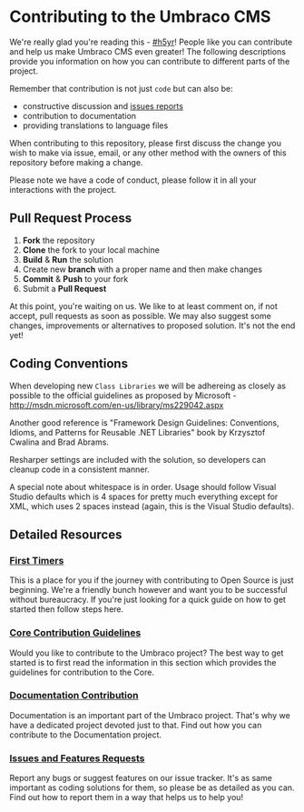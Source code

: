 # Contributing to the Umbraco CMS

We're really glad you're reading this - [#h5yr](http://h5yr.com)! People like you can contribute and help us make Umbraco CMS even greater! The following descriptions provide you information on how you can contribute to different parts of the project. 

Remember that contribution is not just `code` but can also be:
- constructive discussion and [issues reports](issues.umbraco.org)
- contribution to documentation
- providing translations to language files

When contributing to this repository, please first discuss the change you wish to make via issue,
email, or any other method with the owners of this repository before making a change. 

Please note we have a code of conduct, please follow it in all your interactions with the project.

## Pull Request Process

1. **Fork** the repository
2. **Clone** the fork to your local machine
3. **Build** & **Run** the solution
4. Create new **branch** with a proper name and then make changes
5. **Commit** & **Push** to your fork
6. Submit a **Pull Request**

At this point, you're waiting on us. We like to at least comment on, if not accept, pull requests as soon as possible. We may also suggest some changes, improvements or alternatives to proposed solution. It's not the end yet!

## Coding Conventions

When developing new `Class Libraries` we will be adhereing as closely as possible to the official guidelines as proposed by Microsoft -http://msdn.microsoft.com/en-us/library/ms229042.aspx

Another good reference is "Framework Design Guidelines: Conventions, Idioms, and Patterns for Reusable .NET Libraries" book by Krzysztof Cwalina and Brad Abrams.

Resharper settings are included with the solution, so developers can cleanup code in a consistent manner.

A special note about whitespace is in order. Usage should follow Visual Studio defaults which is 4 spaces for pretty much everything except for XML, which uses 2 spaces instead (again, this is the Visual Studio defaults).

## Detailed Resources

### [First Timers](FIRST_TIMERS.md)

This is a place for you if the journey with contributing to Open Source is just beginning. We're a friendly bunch however and want you to be successful without bureaucracy. If you're just looking for a quick guide on how to get started then follow steps here.

### [Core Contribution Guidelines](CORE_CONTRIBUTION_GUIDELINES.md)

Would you like to contribute to the Umbraco project? The best way to get started is to first read the information in this section which provides the guidelines for contribution to the Core.

### [Documentation Contribution](DOCUMENTATION_CONTRIBUTION.md)

Documentation is an important part of the Umbraco project. That's why we have a dedicated project devoted just to that. Find out how you can contribute to the Documentation project.

### [Issues and Features Requests](ISSUES_AND_FEATURES_REQUESTS.md)

Report any bugs or suggest features on our issue tracker. It's as same important as coding solutions for them, so please be as detailed as you can. Find out how to report them in a way that helps us to help you!